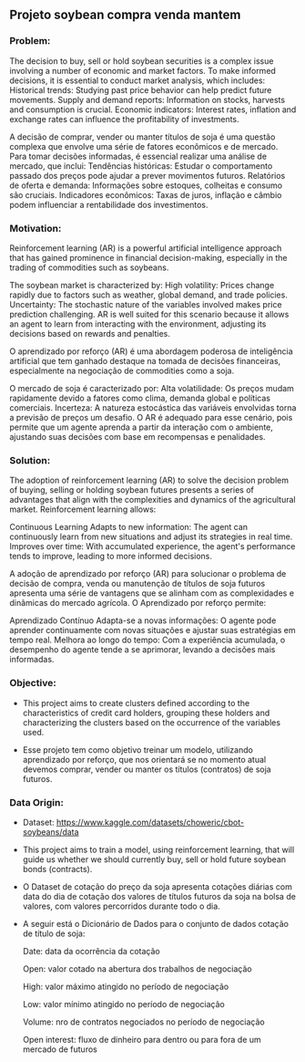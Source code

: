 ## Projeto soybean compra venda mantem

### Problem:
The decision to buy, sell or hold soybean securities is a complex issue involving a number of economic and market factors. To make informed decisions, it is essential to conduct market analysis, which includes:
Historical trends: Studying past price behavior can help predict future movements.
Supply and demand reports: Information on stocks, harvests and consumption is crucial.
Economic indicators: Interest rates, inflation and exchange rates can influence the profitability of investments.

A decisão de comprar, vender ou manter títulos de soja é uma questão complexa que envolve uma série de fatores econômicos e de mercado. Para tomar decisões informadas, é essencial realizar uma análise de mercado, que inclui:
Tendências históricas: Estudar o comportamento passado dos preços pode ajudar a prever movimentos futuros.
Relatórios de oferta e demanda: Informações sobre estoques, colheitas e consumo são cruciais.
Indicadores econômicos: Taxas de juros, inflação e câmbio podem influenciar a rentabilidade dos investimentos.

### Motivation:
Reinforcement learning (AR) is a powerful artificial intelligence approach that has gained prominence in financial decision-making, especially in the trading of commodities such as soybeans. 

The soybean market is characterized by:
High volatility: Prices change rapidly due to factors such as weather, global demand, and trade policies.
Uncertainty: The stochastic nature of the variables involved makes price prediction challenging.
AR is well suited for this scenario because it allows an agent to learn from interacting with the environment, adjusting its decisions based on rewards and penalties.

O aprendizado por reforço (AR) é uma abordagem poderosa de inteligência artificial que tem ganhado destaque na tomada de decisões financeiras, especialmente na negociação de commodities como a soja. 

O mercado de soja é caracterizado por:
Alta volatilidade: Os preços mudam rapidamente devido a fatores como clima, demanda global e políticas comerciais.
Incerteza: A natureza estocástica das variáveis envolvidas torna a previsão de preços um desafio.
O AR é adequado para esse cenário, pois permite que um agente aprenda a partir da interação com o ambiente, ajustando suas decisões com base em recompensas e penalidades.

### Solution:
The adoption of reinforcement learning (AR) to solve the decision problem of buying, selling or holding soybean futures presents a series of advantages that align with the complexities and dynamics of the agricultural market. Reinforcement learning allows:

Continuous Learning
Adapts to new information: The agent can continuously learn from new situations and adjust its strategies in real time.
Improves over time: With accumulated experience, the agent's performance tends to improve, leading to more informed decisions.

A adoção de aprendizado por reforço (AR) para solucionar o problema de decisão de compra, venda ou manutenção de títulos de soja futuros apresenta uma série de vantagens que se alinham com as complexidades e dinâmicas do mercado agrícola. O Aprendizado por reforço permite:

Aprendizado Contínuo
    Adapta-se a novas informações: O agente pode aprender continuamente com novas situações e ajustar suas estratégias em tempo real.
    Melhora ao longo do tempo: Com a experiência acumulada, o desempenho do agente tende a se aprimorar, levando a decisões mais informadas.

### Objective:
- This project aims to create clusters defined according to the characteristics of credit card holders, grouping these holders and characterizing the clusters based on the occurrence of the variables used.

- Esse projeto tem como objetivo treinar um modelo, utilizando aprendizado por reforço, que nos orientará se no momento atual devemos comprar, vender ou manter os títulos (contratos) de soja futuros.

### Data Origin:
- Dataset: https://www.kaggle.com/datasets/choweric/cbot-soybeans/data

- This project aims to train a model, using reinforcement learning, that will guide us whether we should currently buy, sell or hold future soybean bonds (contracts).

- O Dataset de cotação do preço da soja apresenta cotações diárias com data do dia de cotação dos valores de títulos futuros da soja na bolsa de valores, com valores percorridos durante todo o dia.

- A seguir está o Dicionário de Dados para o conjunto de dados cotação de título de soja:

    Date: data da ocorrência da cotação

    Open: valor cotado na abertura dos trabalhos de negociação

    High: valor máximo atingido no período de negociação

    Low:  valor mínimo atingido no período de negociação

    Volume: nro de contratos negociados no período de negociação
    
    Open interest: fluxo de dinheiro para dentro ou para fora de um mercado de futuros